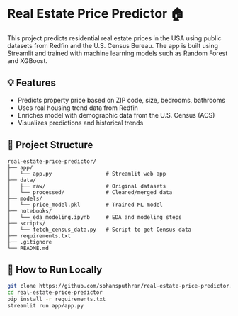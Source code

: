 # Real Estate Price Predictor 🏠

This project predicts residential real estate prices in the USA using public datasets from Redfin and the U.S. Census Bureau. The app is built using Streamlit and trained with machine learning models such as Random Forest and XGBoost.

## 💡 Features
- Predicts property price based on ZIP code, size, bedrooms, bathrooms
- Uses real housing trend data from Redfin
- Enriches model with demographic data from the U.S. Census (ACS)
- Visualizes predictions and historical trends

## 📁 Project Structure
```
real-estate-price-predictor/
├── app/
│   └── app.py                 # Streamlit web app
├── data/
│   ├── raw/                   # Original datasets
│   └── processed/             # Cleaned/merged data
├── models/
│   └── price_model.pkl        # Trained ML model
├── notebooks/
│   └── eda_modeling.ipynb     # EDA and modeling steps
├── scripts/
│   └── fetch_census_data.py   # Script to get Census data
├── requirements.txt
├── .gitignore
└── README.md
```

## 🚀 How to Run Locally
```bash
git clone https://github.com/sohansputhran/real-estate-price-predictor.git
cd real-estate-price-predictor
pip install -r requirements.txt
streamlit run app/app.py
